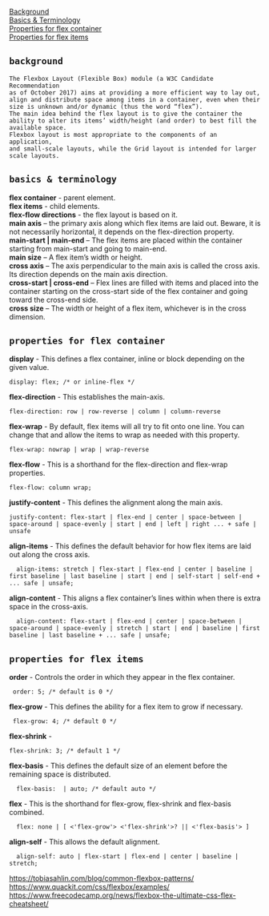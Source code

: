  [Background](#background)<br/>
 [Basics & Terminology](#basics-&-terminology)<br/>
 [Properties for flex container](#properties-for-flex-container)<br/>
 [Properties for flex items](#properties-for-flex-items)<br/>

## `background`
```
The Flexbox Layout (Flexible Box) module (a W3C Candidate Recommendation 
as of October 2017) aims at providing a more efficient way to lay out, 
align and distribute space among items in a container, even when their 
size is unknown and/or dynamic (thus the word “flex”).
The main idea behind the flex layout is to give the container the ability to alter its items’ width/height (and order) to best fill the available space.
Flexbox layout is most appropriate to the components of an application, 
and small-scale layouts, while the Grid layout is intended for larger 
scale layouts.
```

## `basics & terminology`
**flex container** - parent element.<br/>
**flex items** - child elements.<br/>
**flex-flow directions** - the flex layout is based on it.<br/>
**main axis** – the primary axis along which flex items are laid out. Beware, it is not necessarily horizontal, it depends on the flex-direction property.<br/>
**main-start | main-end** – The flex items are placed within the container starting from main-start and going to main-end.<br/>
**main size** – A flex item’s width or height.<br/>
**cross axis** – The axis perpendicular to the main axis is called the cross axis. Its direction depends on the main axis direction.<br/>
**cross-start | cross-end** – Flex lines are filled with items and placed into the container starting on the cross-start side of the flex container and going toward the cross-end side.<br/>
**cross size** – The width or height of a flex item, whichever is in the cross dimension.<br/>

## `properties for flex container`
**display** - This defines a flex container, inline or block depending on the given value.<br/>
```
display: flex; /* or inline-flex */
```
**flex-direction** - This establishes the main-axis.<br/>
```
flex-direction: row | row-reverse | column | column-reverse
```
**flex-wrap** - By default, flex items will all try to fit onto one line. You can change that and allow the items to wrap as needed with this property.<br/>
```
flex-wrap: nowrap | wrap | wrap-reverse
```
**flex-flow** - This is a shorthand for the flex-direction and flex-wrap properties.<br/>
```
flex-flow: column wrap;
```
**justify-content** - This defines the alignment along the main axis.
```
justify-content: flex-start | flex-end | center | space-between | space-around | space-evenly | start | end | left | right ... + safe | unsafe
```
**align-items** - This defines the default behavior for how flex items are laid out along the cross axis.<br/>
```
  align-items: stretch | flex-start | flex-end | center | baseline | first baseline | last baseline | start | end | self-start | self-end + ... safe | unsafe;
```
**align-content** - This aligns a flex container’s lines within when there is extra space in the cross-axis.<br/>
```
  align-content: flex-start | flex-end | center | space-between | space-around | space-evenly | stretch | start | end | baseline | first baseline | last baseline + ... safe | unsafe;
```

## `properties for flex items`
**order** -  Controls the order in which they appear in the flex container.<br/>
```
 order: 5; /* default is 0 */
```
**flex-grow** - This defines the ability for a flex item to grow if necessary.<br/>
```
 flex-grow: 4; /* default 0 */
```
**flex-shrink** - 
```
flex-shrink: 3; /* default 1 */
```
**flex-basis** - This defines the default size of an element before the remaining space is distributed.<br/>
```
  flex-basis:  | auto; /* default auto */
```
**flex** - This is the shorthand for flex-grow, flex-shrink and flex-basis combined.<br/>
```
  flex: none | [ <'flex-grow'> <'flex-shrink'>? || <'flex-basis'> ]
```
**align-self** - This allows the default alignment.<br/>
```
  align-self: auto | flex-start | flex-end | center | baseline | stretch;
```

https://tobiasahlin.com/blog/common-flexbox-patterns/
https://www.quackit.com/css/flexbox/examples/
https://www.freecodecamp.org/news/flexbox-the-ultimate-css-flex-cheatsheet/